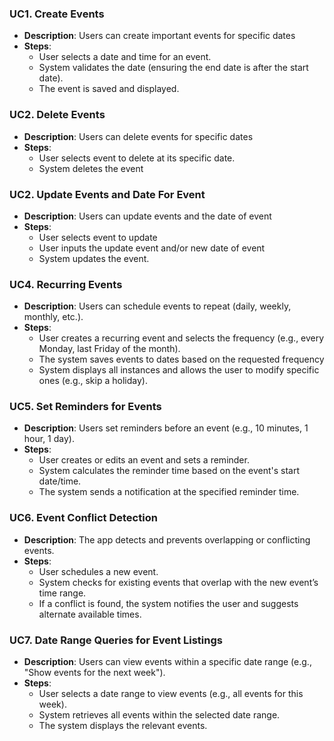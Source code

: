 ### UC1. **Create Events**
- **Description**: Users can create important events for specific dates
- **Steps**:
     - User selects a date and time for an event.
     - System validates the date (ensuring the end date is after the start date).
     - The event is saved and displayed.

### UC2. **Delete Events**
- **Description**: Users can delete events for specific dates
- **Steps**:
     - User selects event to delete at its specific date.
     - System deletes the event

### UC2. **Update Events and Date For Event**
- **Description**: Users can update events and the date of event
- **Steps**:
     - User selects event to update
     - User inputs the update event and/or new date of event
     - System updates the event.


### UC4. **Recurring Events**
   - **Description**: Users can schedule events to repeat (daily, weekly, monthly, etc.).
   - **Steps**:
     - User creates a recurring event and selects the frequency (e.g., every Monday, last Friday of the month).
     - The system saves events to dates based on the requested frequency
     - System displays all instances and allows the user to modify specific ones (e.g., skip a holiday).

### UC5. **Set Reminders for Events**
   - **Description**: Users set reminders before an event (e.g., 10 minutes, 1 hour, 1 day).
   - **Steps**:
     - User creates or edits an event and sets a reminder.
     - System calculates the reminder time based on the event's start date/time.
     - The system sends a notification at the specified reminder time.

### UC6. **Event Conflict Detection**
   - **Description**: The app detects and prevents overlapping or conflicting events.
   - **Steps**:
     - User schedules a new event.
     - System checks for existing events that overlap with the new event’s time range.
     - If a conflict is found, the system notifies the user and suggests alternate available times.

### UC7. **Date Range Queries for Event Listings**
   - **Description**: Users can view events within a specific date range (e.g., "Show events for the next week").
   - **Steps**:
     - User selects a date range to view events (e.g., all events for this week).
     - System retrieves all events within the selected date range.
     - The system displays the relevant events.
